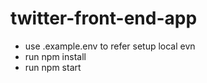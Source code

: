 # twitter-front-end-app

- use .example.env to refer setup local evn
- run npm install
- run npm start
